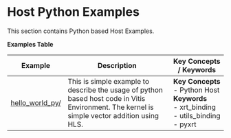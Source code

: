 Host Python Examples
==================================
This section contains Python based Host Examples.

 __Examples Table__ 

Example        | Description           | Key Concepts / Keywords 
---------------|-----------------------|-------------------------
[hello_world_py/][]|This is simple example to describe the usage of python based host code in Vitis Environment. The kernel is simple vector addition using HLS.|__Key__ __Concepts__<br> - Python Host<br>__Keywords__<br> - xrt_binding<br> - utils_binding<br> - pyxrt

[.]:.
[hello_world_py/]:hello_world_py/

